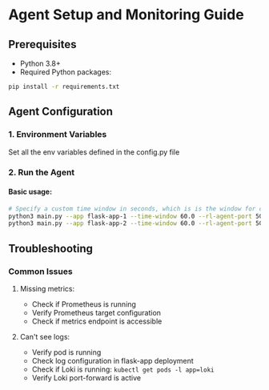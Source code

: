 # Agent Setup and Monitoring Guide

## Prerequisites
- Python 3.8+
- Required Python packages:
```bash
pip install -r requirements.txt
```

## Agent Configuration

### 1. Environment Variables
Set all the env variables defined in the config.py file

### 2. Run the Agent

#### Basic usage:
```bash
# Specify a custom time window in seconds, which is is the window for collecting metrics from now to the past
python3 main.py --app flask-app-1 --time-window 60.0 --rl-agent-port 5001
python3 main.py --app flask-app-2 --time-window 60.0 --rl-agent-port 5002
```

## Troubleshooting

### Common Issues
1. Missing metrics:
   - Check if Prometheus is running
   - Verify Prometheus target configuration
   - Check if metrics endpoint is accessible

2. Can't see logs:
   - Verify pod is running
   - Check log configuration in flask-app deployment
   - Check if Loki is running: `kubectl get pods -l app=loki`
   - Verify Loki port-forward is active
